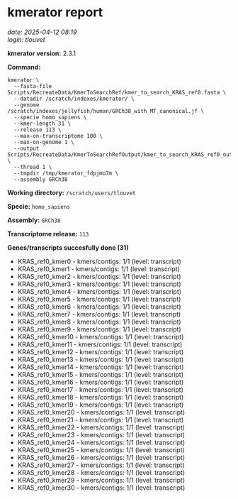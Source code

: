 # kmerator report
*date: 2025-04-12 08:19*  
*login: tlouvet*

**kmerator version:** 2.3.1

**Command:**

```
kmerator \
  --fasta-file Scripts/RecreateData/KmerToSearchRef/kmer_to_search_KRAS_ref0.fasta \
  --datadir /scratch/indexes/kmerator/ \
  --genome /scratch/indexes/jellyfish/human/GRCh38_with_MT_canonical.jf \
  --specie homo_sapiens \
  --kmer-length 31 \
  --release 113 \
  --max-on-transcriptome 100 \
  --max-on-genome 1 \
  --output Scripts/RecreateData/KmerToSearchRefOutput/kmer_to_search_KRAS_ref0_output \
  --thread 1 \
  --tmpdir /tmp/kmerator_fdpjmo7m \
  --assembly GRCh38
```

**Working directory:** `/scratch/users/tlouvet`

**Specie:** `homo_sapiens`

**Assembly:** `GRCh38`

**Transcriptome release:** `113`

**Genes/transcripts succesfully done (31)**

- KRAS_ref0_kmer0 - kmers/contigs: 1/1 (level: transcript)
- KRAS_ref0_kmer1 - kmers/contigs: 1/1 (level: transcript)
- KRAS_ref0_kmer2 - kmers/contigs: 1/1 (level: transcript)
- KRAS_ref0_kmer3 - kmers/contigs: 1/1 (level: transcript)
- KRAS_ref0_kmer4 - kmers/contigs: 1/1 (level: transcript)
- KRAS_ref0_kmer5 - kmers/contigs: 1/1 (level: transcript)
- KRAS_ref0_kmer6 - kmers/contigs: 1/1 (level: transcript)
- KRAS_ref0_kmer7 - kmers/contigs: 1/1 (level: transcript)
- KRAS_ref0_kmer8 - kmers/contigs: 1/1 (level: transcript)
- KRAS_ref0_kmer9 - kmers/contigs: 1/1 (level: transcript)
- KRAS_ref0_kmer10 - kmers/contigs: 1/1 (level: transcript)
- KRAS_ref0_kmer11 - kmers/contigs: 1/1 (level: transcript)
- KRAS_ref0_kmer12 - kmers/contigs: 1/1 (level: transcript)
- KRAS_ref0_kmer13 - kmers/contigs: 1/1 (level: transcript)
- KRAS_ref0_kmer14 - kmers/contigs: 1/1 (level: transcript)
- KRAS_ref0_kmer15 - kmers/contigs: 1/1 (level: transcript)
- KRAS_ref0_kmer16 - kmers/contigs: 1/1 (level: transcript)
- KRAS_ref0_kmer17 - kmers/contigs: 1/1 (level: transcript)
- KRAS_ref0_kmer18 - kmers/contigs: 1/1 (level: transcript)
- KRAS_ref0_kmer19 - kmers/contigs: 1/1 (level: transcript)
- KRAS_ref0_kmer20 - kmers/contigs: 1/1 (level: transcript)
- KRAS_ref0_kmer21 - kmers/contigs: 1/1 (level: transcript)
- KRAS_ref0_kmer22 - kmers/contigs: 1/1 (level: transcript)
- KRAS_ref0_kmer23 - kmers/contigs: 1/1 (level: transcript)
- KRAS_ref0_kmer24 - kmers/contigs: 1/1 (level: transcript)
- KRAS_ref0_kmer25 - kmers/contigs: 1/1 (level: transcript)
- KRAS_ref0_kmer26 - kmers/contigs: 1/1 (level: transcript)
- KRAS_ref0_kmer27 - kmers/contigs: 1/1 (level: transcript)
- KRAS_ref0_kmer28 - kmers/contigs: 1/1 (level: transcript)
- KRAS_ref0_kmer29 - kmers/contigs: 1/1 (level: transcript)
- KRAS_ref0_kmer30 - kmers/contigs: 1/1 (level: transcript)
